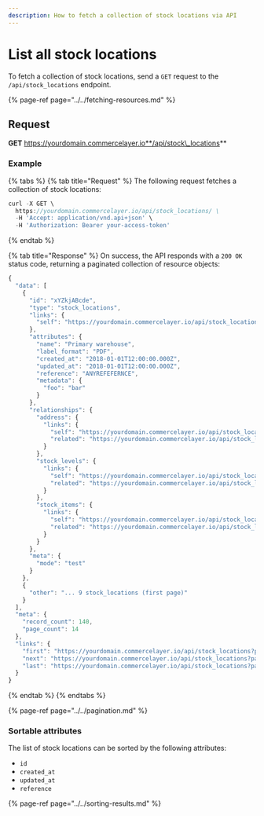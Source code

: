 ```yaml
---
description: How to fetch a collection of stock locations via API
---
```


# List all stock locations

To fetch a collection of stock locations, send a `GET` request to the `/api/stock_locations` endpoint.

{% page-ref page="../../fetching-resources.md" %}

## Request

**GET** https://yourdomain.commercelayer.io**/api/stock\_locations**

### **Example**

{% tabs %}
{% tab title="Request" %}
The following request fetches a collection of stock locations:

```javascript
curl -X GET \
  https://yourdomain.commercelayer.io/api/stock_locations/ \
  -H 'Accept: application/vnd.api+json' \
  -H 'Authorization: Bearer your-access-token'
```
{% endtab %}

{% tab title="Response" %}
On success, the API responds with a `200 OK` status code, returning a paginated collection of resource objects:

```javascript
{
  "data": [
    {
      "id": "xYZkjABcde",
      "type": "stock_locations",
      "links": {
        "self": "https://yourdomain.commercelayer.io/api/stock_locations/xYZkjABcde"
      },
      "attributes": {
        "name": "Primary warehouse",
        "label_format": "PDF",
        "created_at": "2018-01-01T12:00:00.000Z",
        "updated_at": "2018-01-01T12:00:00.000Z",
        "reference": "ANYREFEFERNCE",
        "metadata": {
          "foo": "bar"
        }
      },
      "relationships": {
        "address": {
          "links": {
            "self": "https://yourdomain.commercelayer.io/api/stock_locations/xYZkjABcde/relationships/address",
            "related": "https://yourdomain.commercelayer.io/api/stock_locations/xYZkjABcde/address"
          }
        },
        "stock_levels": {
          "links": {
            "self": "https://yourdomain.commercelayer.io/api/stock_locations/xYZkjABcde/relationships/stock_levels",
            "related": "https://yourdomain.commercelayer.io/api/stock_locations/xYZkjABcde/stock_levels"
          }
        },
        "stock_items": {
          "links": {
            "self": "https://yourdomain.commercelayer.io/api/stock_locations/xYZkjABcde/relationships/stock_items",
            "related": "https://yourdomain.commercelayer.io/api/stock_locations/xYZkjABcde/stock_items"
          }
        }
      },
      "meta": {
        "mode": "test"
      }
    },
    {
      "other": "... 9 stock_locations (first page)"
    }
  ],
  "meta": {
    "record_count": 140,
    "page_count": 14
  },
  "links": {
    "first": "https://yourdomain.commercelayer.io/api/stock_locations?page[number]=1&page[size]=10",
    "next": "https://yourdomain.commercelayer.io/api/stock_locations?page[number]=2&page[size]=10",
    "last": "https://yourdomain.commercelayer.io/api/stock_locations?page[number]=14&page[size]=10"
  }
}
```
{% endtab %}
{% endtabs %}

{% page-ref page="../../pagination.md" %}

### Sortable attributes

The list of stock locations can be sorted by the following attributes:

* `id`
* `created_at`
* `updated_at`
* `reference`

{% page-ref page="../../sorting-results.md" %}


